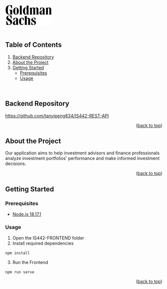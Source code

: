 <div align="left">
  <img src="https://raw.githubusercontent.com/xuanli286/IS442-FRONTEND/d1a854cdcf681d22a726a4a4a6a22649b4135cb8/public/gs-logo.svg" alt="Logo" width="30%">
</div>
<br/>

## Table of Contents
<ol>
    <li>
        <a href="#backend-repository">Backend Repository</a>
    </li>
    <li>
        <a href="#about-the-project">About the Project</a>
    </li>
    <li>
        <a href="#getting-started">Getting Started</a>
        <ul>
            <li>
                <a href="#prerequisites">Prerequisites</a>
            </li>
            <li>
                <a href="#usage">Usage</a>
            </li>
        </ul>
    </li>
</ol>
<br/>

## Backend Repository
https://github.com/tanyipeng834/IS442-REST-API

<p align="right">(<a href="#table-of-contents">back to top</a>)</p>

## About the Project
<p>
    Our application aims to help investment advisors and finance professionals analyze investment portfolios' performance and make informed investment decisions.
</p>
<p align="right">(<a href="#table-of-contents">back to top</a>)</p>


## Getting Started

### Prerequisites
<ul>
    <li>
        <a href="https://nodejs.org/en">Node.js 18.17.1</a>
    </li>
</ul>

### Usage

1. Open the IS442-FRONTEND folder
2. Install required dependencies

```
npm install
```
3. Run the Frontend

```
npm run serve
```

<p align="right">(<a href="#table-of-contents">back to top</a>)</p>
